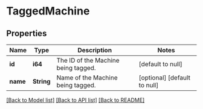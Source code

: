 # TaggedMachine

## Properties
Name | Type | Description | Notes
------------ | ------------- | ------------- | -------------
**id** | **i64** | The ID of the Machine being tagged. | [default to null]
**name** | **String** | Name of the Machine being tagged. | [optional] [default to null]

[[Back to Model list]](../README.md#documentation-for-models) [[Back to API list]](../README.md#documentation-for-api-endpoints) [[Back to README]](../README.md)


